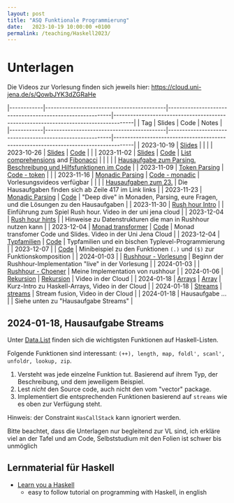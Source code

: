 ```yaml
---
layout: post
title: "ASQ Funktionale Programmierung"
date:   2023-10-19 10:00:00 +0100
permalink: /teaching/Haskell2023/
---
```

<!-- LTeX: language=de-DE -->


# Unterlagen

Die Videos zur Vorlesung finden sich jeweils hier:
<https://cloud.uni-jena.de/s/QowbJYK3dZGRaHe>

|------------|-------------------------------------------|----------------------------------------------------------|-------------------------------------------------------------------------------------|
| Tag        | Slides                                    | Code                                                     | Notes                                                                               |
|------------|-------------------------------------------|----------------------------------------------------------|-------------------------------------------------------------------------------------|
| 2023-10-19 | [Slides](01.pdf)                          |                                                          |                                                                                     |
| 2023-10-26 | [Slides](02.pdf)                          | [Code](02.hs)                                            |                                                                                     |
| 2023-11-02 | [Slides](03.pdf)                          | [Code](03.hs)                                            | [List comprehensions](03-comprehension.hs) and [Fibonacci](03-fib.hs)               |
|            |                                           |                                                          | [Hausaufgabe zum Parsing. Beschreibung und Hilfsfunktionen im Code](03/homework.hs) |
| 2023-11-09 | [Token Parsing](token-parsing.pdf)        | [Code - token](tokenparsing.hs)                          |                                                                                     |
| 2023-11-16 | [Monadic Parsing](monadic-parsing.pdf)    | [Code - monadic](monadicparsing.hs)                      | Vorlesungsvideos verfügbar                                                          |
|            |                                           | [Hausaufgaben zum 23.](04/monadicparsing.hs)             | Die Hausaufgaben finden sich ab Zeile 417 im Link links                             |
| 2023-11-23 | [Monadic Parsing](04/monadic-parsing.pdf) | [Code](04/monadicparsing.hs)                             | "Deep dive" in Monaden, Parsing, eure Fragen, und die Lösungen zu den Hausaufgaben  |
| 2023-11-30 | [Rush hour Intro](rushhour/rushhour.pdf)  |                                                          | Einführung zum Spiel Rush hour. Video in der uni jena cloud                         |
| 2023-12-04 | [Rush hour hints](rushhour/hints.pdf)     |                                                          | Hinweise zu Datenstrukturen die man in Rushhour nutzen kann                         |
| 2023-12-04 | [Monad transformer](mtl.pdf)              | [Code](mtl.hs)                                           | Monad transfomer Code und Slides. Video in der Uni Jena Cloud                       |
| 2023-12-04 | [Typfamilien](families/families.pdf)      | [Code](families/families.hs)                             | Typfamilien und ein bischen Typlevel-Programmierung                                 |
| 2023-12-07 |                                           | [Code](Combi.hs)                                         | Minibeispiel zu den Funktionen ``(.)`` und ``($)`` zur Funktionskomposition         |
| 2024-01-03 |                                           | [Rushhour - Vorlesung](rushhour/rushhour-0.1.0.0.tar.gz) | Beginn der Rushhour-Implementation "live" in der Vorlesung                          |
| 2024-01-03 |                                           | [Rushhour - Choener](rushhour/RushChoener.hs)            | Meine Implementation von rushhour                                                   |
| 2024-01-06 | [Rekursion](recursion/09.pdf)             | [Rekursion](recursion/recursions.hs)                     | Video in der Cloud                                                                  |
| 2024-01-18 | [Arrays](arrays/arrays.pdf)               | [Array](arrays/Array.hs)                                 | Kurz-Intro zu Haskell-Arrays, Video in der Cloud                                    |
| 2024-01-18 | [Streams](streams/streams.pdf)            | [streams](streams/streams.hs)                            | Stream fusion, Video in der Cloud                                                   |
| 2024-01-18 | Hausaufgabe ...                           |                                                          | Siehe unten zu "Hausaufgabe Streams"                                                |

## 2024-01-18, Hausaufgabe Streams

Unter [Data.List](https://hackage.haskell.org/package/base-4.19.0.0/docs/Data-List.html) finden sich die wichtigsten Funktionen auf Haskell-Listen.

Folgende Funktionen sind interessant: ``(++), length, map, foldl', scanl', unfoldr, lookup, zip``.

1. Versteht was jede einzelne Funktion tut. Basierend auf ihrem Typ, der Beschreibung, und dem jeweiligem Beispiel.
2. Lest *nicht* den Source code, auch nicht den vom "vector" package.
3. Implementiert die entsprechenden Funktionen basierend auf ``streams`` wie es oben zur Verfügung steht.

Hinweis: der Constraint ``HasCallStack`` kann ignoriert werden.


Bitte beachtet, dass die Unterlagen nur begleitend zur VL sind, ich erkläre viel an der Tafel und am Code, Selbststudium mit den Folien ist schwer bis unmöglich

## Lernmaterial für Haskell

- [Learn you a Haskell](http://learnyouahaskell.com/)
  - easy to follow tutorial on programming with Haskell, in english


